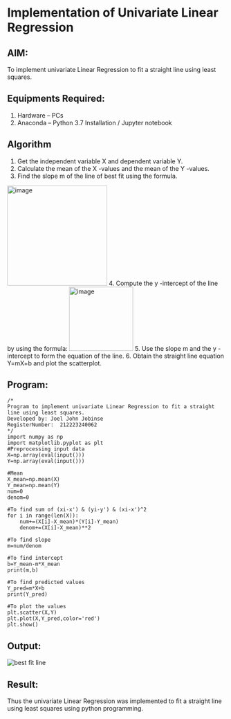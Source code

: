 # Implementation of Univariate Linear Regression
## AIM:
To implement univariate Linear Regression to fit a straight line using least squares.

## Equipments Required:
1. Hardware – PCs
2. Anaconda – Python 3.7 Installation / Jupyter notebook

## Algorithm
1. Get the independent variable X and dependent variable Y.
2. Calculate the mean of the X -values and the mean of the Y -values.
3. Find the slope m of the line of best fit using the formula. 
<img width="231" alt="image" src="https://user-images.githubusercontent.com/93026020/192078527-b3b5ee3e-992f-46c4-865b-3b7ce4ac54ad.png">
4. Compute the y -intercept of the line by using the formula:
<img width="148" alt="image" src="https://user-images.githubusercontent.com/93026020/192078545-79d70b90-7e9d-4b85-9f8b-9d7548a4c5a4.png">
5. Use the slope m and the y -intercept to form the equation of the line.
6. Obtain the straight line equation Y=mX+b and plot the scatterplot.

## Program:
```
/*
Program to implement univariate Linear Regression to fit a straight line using least squares.
Developed by: Joel John Jobinse
RegisterNumber:  212223240062
*/
import numpy as np
import matplotlib.pyplot as plt
#Preprocessing input data
X=np.array(eval(input()))
Y=np.array(eval(input()))

#Mean
X_mean=np.mean(X)
Y_mean=np.mean(Y)
num=0
denom=0

#To find sum of (xi-x') & (yi-y') & (xi-x')^2
for i in range(len(X)):
    num+=(X[i]-X_mean)*(Y[i]-Y_mean)
    denom+=(X[i]-X_mean)**2

#To find slope
m=num/denom

#To find intercept
b=Y_mean-m*X_mean
print(m,b)

#To find predicted values
Y_pred=m*X+b
print(Y_pred)

#To plot the values
plt.scatter(X,Y)
plt.plot(X,Y_pred,color='red')
plt.show()
```

## Output:
![best fit line](https://github.com/joeljohnjobinse/Find-the-best-fit-line-using-Least-Squares-Method/assets/138955488/4276d09e-8f33-4655-9155-b6a0228c8ee1)

## Result:
Thus the univariate Linear Regression was implemented to fit a straight line using least squares using python programming.
